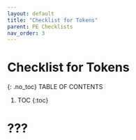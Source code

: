 ```yaml
---
layout: default
title: "Checklist for Tokens"
parent: PE Checklists
nav_order: 3
---
```


# Checklist for Tokens
{: .no_toc}
TABLE OF CONTENTS 
1. TOC
{:toc}  


# ???


